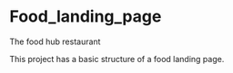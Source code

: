 # Food_landing_page
The food hub restaurant <br>
<p>This project has a basic structure of a food landing page.</p>
